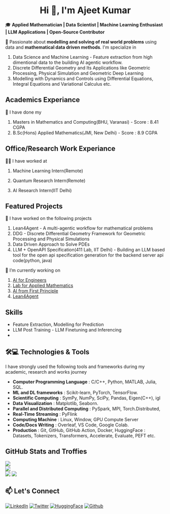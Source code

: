 <h1 align = 'center'> Hi 👋, I'm Ajeet Kumar</h1>

🎓 **Applied Mathematician | Data Scientist | Machine Learning Enthusiast | LLM Applications | Open-Source Contributor**

🌟 Passionate about **modelling and solving of real world problems** using data and **mathematical data driven methods**. I'm specialize in 
1. Data Science and Machine Learning - Feature extraction from high dimentional data to the building AI agentic workflow.
2. Discrete Differential Geometry and Its Applications like Geometric Processing, Physical Simulation and Geometric Deep Learning
3. Modelling with Dynamics and Controls using Differential Equations, Integral Equations and Variational Calculus etc.
## **Academics Experiance**
📖 I have done my
1. Masters in Mathematics and Computing(BHU, Varanasi) - Score : 8.41 CGPA
2. B.Sc(Hons) Applied Mathematics(JMI, New Delhi) - Score : 8.9 CGPA

## **Office/Research Work Experiance**
🧑‍💼 I have worked at
1. Machine Learning Intern(Remote)
> 
2. Quantum Research Intern(Remote)
>
3. AI Research Intern(IIT Delhi)
>
## **Featured Projects**
🚀 I have worked on the following projects
1. Lean4Agent - A multi-agentic workflow for mathematical problems
2. DDG - Discrete Differential Geometry Framework for Geometric Processing and Physical Simulations
3. Data Driven Approach to Solve PDEs
4. LLM + OpenAPI Specification(411 Lab, IIT Delhi) - Building an LLM based tool for the open api specification generation for the backend server api code(python, java)

🔭 I’m currently working on 
 1. [AI for Engineers](https://github.com/ajeetkbhardwaj/AI-for-Engineers)
 2. [Lab for Applied Mathematics](https://github.com/ajeetkbhardwaj/Lab-for-Applied-Mathematics)
 3. [AI from First Principle](https://github.com/ajeetkbhardwaj/AI-from-First-Principle)
 4. [Lean4Agent](https://github.com/ajeetkbhardwaj/Lean4Agent)

##  **Skills**
- Feature Extraction, Modelling for Prediction
- LLM Post Training - LLM Finetuning and Inferencing
- 
## 🛠️💻 Technologies & Tools
I have strongly used the following tools and frameworks during my academic, research and works journey
- **Computer Programming Language** : C/C++, Python, MATLAB, Julia, SQL.
- **ML and DL frameworks** : Scikit-learn, PyTorch, TensorFlow.
- **Scientific Computing** : SymPy, NumPy, SciPy, Pandas, Eigen(C++), igl
- **Data Visualization** : Matplotlib, Seaborn.
- **Parallel and Distributed Computing** : PySpark, MPI, Torch.Distributed, 
- **Real-Time Streaming** : PyFlink
- **Computing Machine** : Linux, Window, GPU Compute Server
- **Code/Docs Writing** : Overleaf, VS Code, Google Colab.
- **Production** : Git, GitHub, GitHub Action, Docker, HuggingFace : Datasets, Tokenizers, Transformers, Accelerate, Evaluate, PEFT etc.

## GitHub Stats and Troffies
![](https://github-readme-stats.vercel.app/api?username=ajeetkbhardwaj&theme=default&hide_border=false&include_all_commits=false&count_private=false)  
![](https://github-readme-streak-stats.herokuapp.com/?user=ajeetkbhardwaj&theme=default&hide_border=false)  
![](https://github-readme-stats.vercel.app/api/top-langs/?username=ajeetkbhardwaj&theme=default&hide_border=false&include_all_commits=false&count_private=false&layout=compact)
![](https://github-profile-trophy.vercel.app/?username=ajeetkbhardwaj&theme=light)

## 📫 Let's Connect
[![LinkedIn](https://img.shields.io/badge/LinkedIn-ajeetkbhardwaj-blue)](https://www.linkedin.com/in/ajeet-kumar-99a278217/)
[![Twitter](https://img.shields.io/badge/Twitter-ajeetsbuzz-blue)](https://twitter.com/ajeetsbuzz)
[![HuggingFace](https://img.shields.io/badge/HuggingFace-ajeet9843-blue)](https://huggingface.co/ajeet9843)
[![Github](https://img.shields.io/badge/Github-AjeetBhardwaj-blue)](https://github.com/AjeetBhardwaj)
